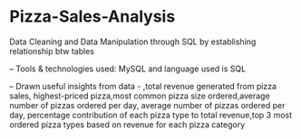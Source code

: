 # Pizza-Sales-Analysis

Data Cleaning and Data Manipulation through SQL by establishing relationship btw tables

– Tools & technologies used: MySQL and language used is SQL

– Drawn useful insights from data - ,total revenue generated from pizza sales, highest-priced pizza,most common
pizza size ordered,average number of pizzas ordered per day, average number of pizzas ordered per day, percentage
contribution of each pizza type to total revenue,top 3 most ordered pizza types based on revenue for each pizza
category
